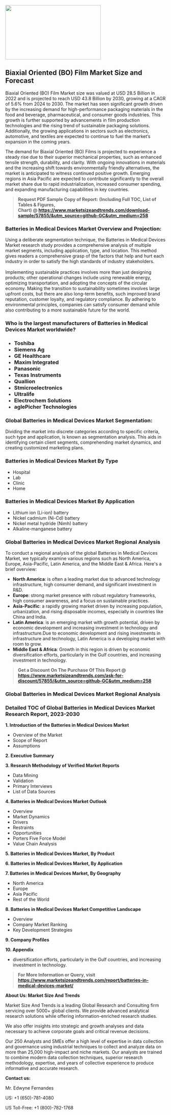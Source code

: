 <p><img class="alignnone size-medium wp-image-20088" src="https://ffe5etoiles.com/wp-content/uploads/2024/12/MST1-300x171.png" alt="" width="300" height="171" /></p><h2>Biaxial Oriented (BO) Film Market Size and Forecast</h2><p>Biaxial Oriented (BO) Film Market size was valued at USD 28.5 Billion in 2022 and is projected to reach USD 43.8 Billion by 2030, growing at a CAGR of 5.6% from 2024 to 2030. The market has seen significant growth driven by the increasing demand for high-performance packaging materials in the food and beverage, pharmaceutical, and consumer goods industries. This growth is further supported by advancements in film production technologies and the rising trend of sustainable packaging solutions. Additionally, the growing applications in sectors such as electronics, automotive, and textiles are expected to continue to fuel the market’s expansion in the coming years.</p><p>The demand for Biaxial Oriented (BO) Films is projected to experience a steady rise due to their superior mechanical properties, such as enhanced tensile strength, durability, and clarity. With ongoing innovations in materials and the increasing shift towards environmentally friendly alternatives, the market is anticipated to witness continued positive growth. Emerging regions in Asia Pacific are expected to contribute significantly to the overall market share due to rapid industrialization, increased consumer spending, and expanding manufacturing capabilities in key countries.</p></p><blockquote id="" class=""><strong>Request PDF Sample Copy of Report: (Including Full TOC, List of Tables &amp; Figures, Chart)&nbsp;@&nbsp;<strong><a href="https://www.marketsizeandtrends.com/download-sample/57855/&utm_source=github-GC&utm_medium=258" target="_blank">https://www.marketsizeandtrends.com/download-sample/57855/&utm_source=github-GC&utm_medium=258</a></strong></strong></blockquote><h3 id="" class="">Batteries in Medical Devices Market&nbsp;Overview and Projection:</h3><p id="" class="">Using a deliberate segmentation technique, the Batteries in Medical Devices Market research study provides a comprehensive analysis of multiple market segments, including application, type, and location. This method gives readers a comprehensive grasp of the factors that help and hurt each industry in order to satisfy the high standards of industry stakeholders. <br /> <br />Implementing sustainable practices involves more than just designing products; other operational changes include using renewable energy, optimizing transportation, and adopting the concepts of the circular economy. Making the transition to sustainability sometimes involves large upfront costs, but there are also long-term benefits, such improved brand reputation, customer loyalty, and regulatory compliance. By adhering to environmental principles, companies can satisfy consumer demand while also contributing to a more sustainable future for the world.</p><h3 id="" class="">Who is the largest manufacturers of&nbsp;Batteries in Medical Devices Market worldwide?</h3><h3 class=""><p><ul><li>Toshiba </li><li> Siemens Ag </li><li> GE Healthcare </li><li> Maxim Integrated </li><li> Panasonic </li><li> Texas Instruments </li><li> Quallion </li><li> Stmicroelectronics </li><li> Ultralife </li><li> Electrochem Solutions </li><li> aglePicher Technologies</li></ul></p></h3><h3 id="" class="">Global&nbsp;Batteries in Medical Devices Market Segmentation:</h3><p id="" class="">Dividing the market into discrete categories according to specific criteria, such type and application, is known as segmentation analysis. This aids in identifying certain client segments, comprehending market dynamics, and creating customized marketing plans.</p><h3 id="" class="">Batteries in Medical Devices Market&nbsp;By Type</h3><p><p><ul><li>Hospital </li><li> Lab </li><li> Clinic </li><li> Home</p></li></ul></p></p><h3 id="" class="">Batteries in Medical Devices Market&nbsp;By Application</h3><p class=""><p><ul><li>Lithium ion (Li-ion) battery </li><li> Nickel cadmium (Ni-Cd) battery </li><li> Nickel metal hydride (Nimh) battery </li><li> Alkaline-manganese battery</li></ul></p></p><h3 id="" class="">Global Batteries in Medical Devices Market Regional Analysis</h3><p id="" class="">To conduct a regional analysis of the global Batteries in Medical Devices Market, we typically examine various regions such as North America, Europe, Asia-Pacific, Latin America, and the Middle East &amp; Africa. Here's a brief overview:</p><ul><li><strong>North America</strong>: is often a leading market due to advanced technology infrastructure, high consumer demand, and significant investment in R&amp;D.</li><li><strong>Europe</strong>: strong market presence with robust regulatory frameworks, high consumer awareness, and a focus on sustainable practices.</li><li><strong>Asia-Pacific</strong>: a rapidly growing market driven by increasing population, urbanization, and rising disposable incomes, especially in countries like China and India.</li><li><strong>Latin America</strong>: is an emerging market with growth potential, driven by economic development and increasing investment in technology and infrastructure.Due to economic development and rising investments in infrastructure and technology, Latin America is a developing market with room to grow.</li><li><strong>Middle East &amp; Africa</strong>: Growth in this region is driven by economic diversification efforts, particularly in the Gulf countries, and increasing investment in technology.</li></ul><blockquote id="" class=""><strong>Get a Discount On The Purchase Of This Report @ <strong><a href="https://www.marketsizeandtrends.com/ask-for-discount/57855/&utm_source=github-GC&utm_medium=258" target="_blank">https://www.marketsizeandtrends.com/ask-for-discount/57855/&utm_source=github-GC&utm_medium=258</a></strong></strong></blockquote><h3 id="" class="">Global Batteries in Medical Devices Market Regional Analysis</h3><h3 id="" class="">Detailed TOC of Global Batteries in Medical Devices Market Research Report, 2023-2030</h3><p id="" class=""><strong>1. Introduction of the Batteries in Medical Devices Market</strong></p><ul><li>Overview of the Market</li><li>Scope of Report</li><li>Assumptions</li></ul><p id="" class=""><strong>2. Executive Summary</strong></p><p id="" class=""><strong>3. Research Methodology of Verified Market Reports</strong></p><ul><li>Data Mining</li><li>Validation</li><li>Primary Interviews</li><li>List of Data Sources</li></ul><p id="" class=""><strong>4. Batteries in Medical Devices Market Outlook</strong></p><ul><li>Overview</li><li>Market Dynamics</li><li>Drivers</li><li>Restraints</li><li>Opportunities</li><li>Porters Five Force Model</li><li>Value Chain Analysis</li></ul><p id="" class=""><strong>5. Batteries in Medical Devices Market, By Product</strong></p><p id="" class=""><strong>6. Batteries in Medical Devices Market, By Application</strong></p><p id="" class=""><strong>7. Batteries in Medical Devices Market, By Geography</strong></p><ul><li>North America</li><li>Europe</li><li>Asia Pacific</li><li>Rest of the World</li></ul><p id="" class=""><strong>8. Batteries in Medical Devices Market Competitive Landscape</strong></p><ul><li>Overview</li><li>Company Market Ranking</li><li>Key Development Strategies</li></ul><p id="" class=""><strong>9. Company Profiles</strong></p><p id="" class=""><strong>10. Appendix</strong></p><ul><li>diversification efforts, particularly in the Gulf countries, and increasing investment in technology.</li></ul><blockquote id="" class=""><strong>For More Information or Query, visit <strong><strong><a href="https://www.marketsizeandtrends.com/report/batteries-in-medical-devices-market/" target="_blank">https://www.marketsizeandtrends.com/report/batteries-in-medical-devices-market/</a></strong></strong></strong></blockquote><p id="" class=""><strong>About Us: Market Size And Trends</strong></p><p id="" class="">Market Size And Trends is a leading Global Research and Consulting firm servicing over 5000+ global clients. We provide advanced analytical research solutions while offering information-enriched research studies.</p><p id="" class="">We also offer insights into strategic and growth analyses and data necessary to achieve corporate goals and critical revenue decisions.</p><p id="" class="">Our 250 Analysts and SMEs offer a high level of expertise in data collection and governance using industrial techniques to collect and analyze data on more than 25,000 high-impact and niche markets. Our analysts are trained to combine modern data collection techniques, superior research methodology, expertise, and years of collective experience to produce informative and accurate research.</p><p id="" class=""><strong>Contact us:</strong></p><p id="" class="">Mr. Edwyne Fernandes</p><p id="" class="">US: +1 (650)-781-4080</p><p id="" class="">US Toll-Free: +1 (800)-782-1768</p>
